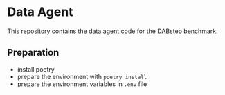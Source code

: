 # Data Agent

This repository contains the data agent code for the DABstep benchmark.

## Preparation

- install poetry
- prepare the environment with `poetry install`
- prepare the environment variables in `.env` file

